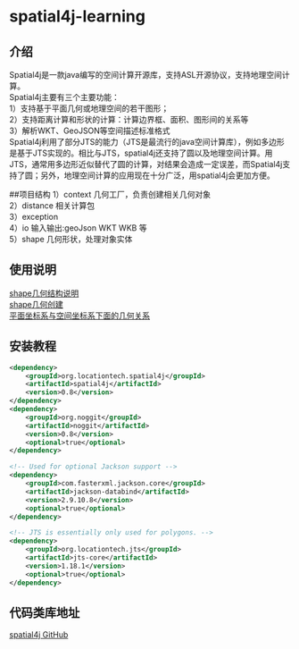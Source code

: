 # spatial4j-learning

## 介绍
Spatial4j是一款java编写的空间计算开源库，支持ASL开源协议，支持地理空间计算。<br>
Spatial4j主要有三个主要功能：<br>
1）支持基于平面几何或地理空间的若干图形；<br>
2）支持距离计算和形状的计算：计算边界框、面积、图形间的关系等<br>
3）解析WKT、GeoJSON等空间描述标准格式<br>
Spatial4j利用了部分JTS的能力（JTS是最流行的java空间计算库），例如多边形是基于JTS实现的。相比与JTS，spatial4j还支持了圆以及地理空间计算。用JTS，通常用多边形近似替代了圆的计算，对结果会造成一定误差，而Spatial4j支持了圆；另外，地理空间计算的应用现在十分广泛，用spatial4j会更加方便。

##项目结构
1）context  几何工厂，负责创建相关几何对象<br>
2）distance 相关计算包 <br>
3）exception  <br>
4）io  输入输出:geoJson WKT WKB 等 <br>
5）shape 几何形状，处理对象实体  <br>
## 使用说明
[shape几何结构说明](docs/shape/shape.md)<br>
[shape几何创建](docs/shape/shape-create.md)<br>
[平面坐标系与空间坐标系下面的几何关系](docs/shape/shape-relate.md)<br>
## 安装教程
```xml
<dependency>
    <groupId>org.locationtech.spatial4j</groupId>
    <artifactId>spatial4j</artifactId>
    <version>0.8</version>
</dependency>
<dependency>
    <groupId>org.noggit</groupId>
    <artifactId>noggit</artifactId>
    <version>0.8</version>
    <optional>true</optional>
</dependency>

<!-- Used for optional Jackson support -->
<dependency>
    <groupId>com.fasterxml.jackson.core</groupId>
    <artifactId>jackson-databind</artifactId>
    <version>2.9.10.8</version>
    <optional>true</optional>
</dependency>

<!-- JTS is essentially only used for polygons. -->
<dependency>
    <groupId>org.locationtech.jts</groupId>
    <artifactId>jts-core</artifactId>
    <version>1.18.1</version>
    <optional>true</optional>
</dependency>
```
## 代码类库地址
[spatial4j GitHub](https://github.com/locationtech/spatial4j)
